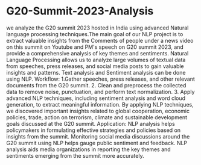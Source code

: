 # G20-Summit-2023-Analysis
we analyze the G20 summit 2023 hosted in India using advanced Natural language processing techniques.The main goal of our NLP project is to extract valuable insights from the Comments of  people under a news video on this summit on Youtube and PM's speech on G20 summit 2023, and provide a comprehensive analysis of key themes and sentiments. Natural Language Processing allows us to analyze large volumes of textual data from speeches, press releases, and social media posts to gain valuable insights and patterns. Text analysis and Sentiment analysis can be done using NLP.
Workflow: 1.Gather speeches, press releases, and other relevant documents from the G20 summit.
          2. Clean and preprocess the collected data to remove noise, punctuation, and perform text normalization.
          3. Apply advanced NLP techniques, including sentiment analysis and word cloud generation, to extract meaningful information.
By applying NLP techniques, we discovered important insights related to global cooperation, economic policies, trade, action on terrorism, climate and sustainable development goals discussed at the G20 summit.
Application: NLP analysis helps policymakers in formulating effective strategies and policies based on insights from the summit. Monitoring social media discussions around the G20 summit using NLP helps gauge public sentiment and feedback. NLP analysis aids media organizations in reporting the key themes and sentiments emerging from the summit more accurately.










